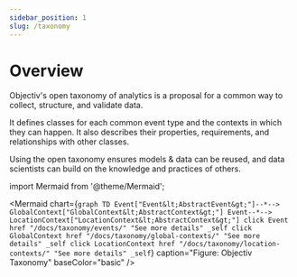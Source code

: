 ```yaml
---
sidebar_position: 1
slug: /taxonomy
---
```


# Overview

Objectiv's open taxonomy of analytics is a proposal for a common way to collect, structure, and validate data.

It defines classes for each common event type and the contexts in which they can happen. It also describes
their properties, requirements, and relationships with other classes.

Using the open taxonomy ensures models & data can be reused, and data scientists can build on the knowledge 
and practices of others.

import Mermaid from '@theme/Mermaid';

<Mermaid chart={`
	graph TD
    Event["Event&lt;AbstractEvent&gt;"]--*--> GlobalContext["GlobalContext&lt;AbstractContext&gt;"]
    Event--*--> LocationContext["LocationContext&lt;AbstractContext&gt;"]
    click Event href "/docs/taxonomy/events/" "See more details" _self
    click GlobalContext href "/docs/taxonomy/global-contexts/" "See more details" _self
    click LocationContext href "/docs/taxonomy/location-contexts/" "See more details" _self
`} caption="Figure: Objectiv Taxonomy" baseColor="basic" />


<!-- <Mermaid chart={`
	classDiagram
    Event --|> "*" GlobalContext~AbstractContext~
    Event --|> "*" LocationContext~AbstractContext~
    class Event{
      array~GlobalContext~ global_contexts
      array~LocationContext~ location_stack
      +string _type
      +string id
      +integer time
      requires(~ApplicationContext~)
    }
    link Event "http://www.github.com" "This is a link"
    class GlobalContext{
      +string _type
      +string id
    }
    class LocationContext{
      +string _type
      +string id
    }
    click Event href "/docs/taxonomy/events/" "See more details" _self
`} caption="Figure: Objectiv Taxonomy" baseColor="basic" /> -->
